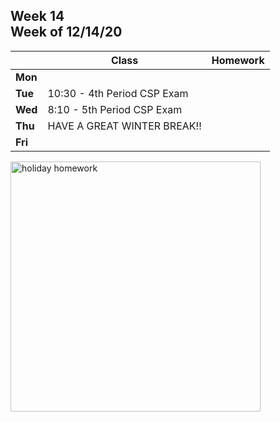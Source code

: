 <meta http-equiv="refresh" content="300"/>

## Week 14<br>Week of 12/14/20   

  |       |Class                  |Homework   |
  |-------|---------              |---------  |
  |**Mon**| | |
  |**Tue**|10:30 - 4th Period CSP Exam | |
  |**Wed**|8:10 - 5th Period CSP Exam | |
  |**Thu**|HAVE A GREAT WINTER BREAK!! | |
  |**Fri**| | |

<img src="https://lookingglass.montroseschool.org/wp-content/uploads/holiday_homework-900x639.jpg" alt="holiday homework" height="400">